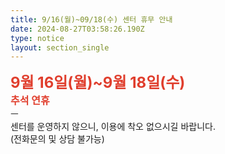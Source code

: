 ```yaml
---
title: 9/16(월)~09/18(수) 센터 휴무 안내
date: 2024-08-27T03:58:26.190Z
type: notice
layout: section_single
---
```

<p><span style="font-size: 18pt; color: #e03e2d;"><strong>9월 16일(월)~9월 18일(수)</strong></span><br /><span style="font-size: 12pt; color: #e03e2d;"><strong>추석 연휴</strong></span><br />ㅡ<br />센터를 운영하지 않으니, 이용에 착오 없으시길 바랍니다.<br />(전화문의 및 상담 불가능)</p>